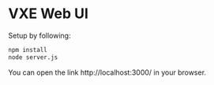 # VXE Web UI

Setup by following:

```sh
npm install
node server.js
```

You can open the link http://localhost:3000/ in your browser.
